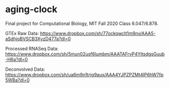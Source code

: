 # aging-clock
Final project for Computational Biology, MIT Fall 2020 Class 6.047/6.878. 

GTEx Raw Data: https://www.dropbox.com/sh/77ockqwclt1m9nv/AAA5-aSdhjoBVSCB3XyzD477a?dl=0

Processed RNASeq Data: https://www.dropbox.com/sh/5mun02usf6lumbm/AAATAFrvP4YItsdgsGuub-H6a?dl=0

Deconvolved Data: https://www.dropbox.com/sh/ua6m9n1trjg9aux/AAA4YJPZPZMt4IP6hW7fp5WBa?dl=0

